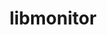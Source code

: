 ---
title: "libmonitor"
layout: cache
categories: [package, v0.18.1]
meta: {"versions": ["2021.11.08"], "compilers": ["gcc@=7.5.0"], "oss": ["ubuntu18.04"], "platforms": ["linux"], "targets": ["x86_64"], "stacks": ["e4s", "root"], "num_specs": 1, "num_specs_by_stack": {"root": 1, "e4s": 1}}
spec_details: [{"hash": "si3fcjfllcjahh5mhiaooyzotsswkfj6", "compiler": "gcc@=7.5.0", "versions": ["2021.11.08"], "os": "ubuntu18.04", "platform": "linux", "target": "x86_64", "variants": ["~commrank", "~dlopen", "+hpctoolkit"], "stacks": ["root", "e4s"], "size": "-", "tarball": "https://binaries.spack.io/releases/v0.18.1/build_cache/linux-ubuntu18.04-x86_64/gcc-7.5.0/libmonitor-2021.11.08/linux-ubuntu18.04-x86_64-gcc-7.5.0-libmonitor-2021.11.08-si3fcjfllcjahh5mhiaooyzotsswkfj6.spack"}]
---